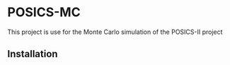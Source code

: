 # POSICS-MC

This project is use for the Monte Carlo simulation of the POSICS-II project

## Installation

